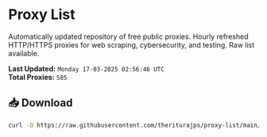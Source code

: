 # Proxy List

Automatically updated repository of free public proxies. Hourly refreshed HTTP/HTTPS proxies for web scraping, cybersecurity, and testing. Raw list available.

**Last Updated:** `Monday 17-03-2025 02:56:46 UTC`  
**Total Proxies:** `585`

## 📥 Download
```bash
curl -O https://raw.githubusercontent.com/theriturajps/proxy-list/main/proxies.txt
